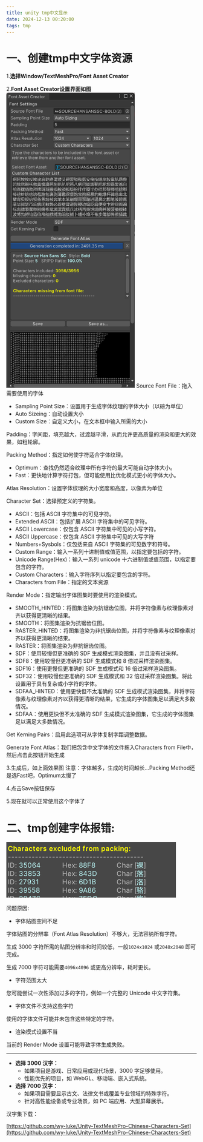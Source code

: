 ```yaml
---
title: unity tmp中文显示
date: 2024-12-13 00:20:00
tags: tmp
---
```


# 一、创建tmp中文字体资源

1.**选择Window/TextMeshPro/Font Asset Creator**

2.**Font Asset Creator设置界面如图**
![alt text](unity-tmp中文显示/image-1.png)
Source Font File：拖入需要使用的字体

- Sampling Point Size：设置用于生成字体纹理的字体大小（以磅为单位）
- Auto Sizeing：自动设置大小
- Custom Size：自定义大小，在文本框中输入所需的大小

Padding：字间距，填充越大，过渡越平滑，从而允许更高质量的渲染和更大的效果，如粗轮廓。

Packing Method：指定如何使字符适合字体纹理。

- Optimum：查找仍然适合纹理中所有字符的最大可能自动字体大小。
- Fast：更快地计算字符打包，但可能使用比优化模式更小的字体大小。

Atlas Resolution：设置字体纹理的大小宽度和高度，以像素为单位

Character Set：选择预定义的字符集。

- ASCII：包括 ASCII 字符集中的可见字符。
- Extended ASCII：包括扩展 ASCII 字符集中的可见字符。
- ASCII Lowercase：仅包含 ASCII 字符集中可见的小写字符。
- ASCII Uppercase：仅包含 ASCII 字符集中可见的大写字符
- Numbers+Sysbols：仅包括来自 ASCII 字符集的可见数字和符号。
- Custom Range：输入一系列十进制值或值范围，以指定要包括的字符。
- Unicode Range(Hex)：输入一系列 unicode 十六进制值或值范围，以指定要包含的字符。
- Custom Characters：输入字符序列以指定要包含的字符。
- Characters from File：指定的文本资源

Render Mode：指定输出字体图集时要使用的渲染模式。

- SMOOTH_HINTED：将图集渲染为抗锯齿位图，并将字符像素与纹理像素对齐以获得更清晰的结果。
- SMOOTH：将图集渲染为抗锯齿位图。
- RASTER_HINTED：将图集渲染为非抗锯齿位图，并将字符像素与纹理像素对齐以获得更清晰的结果。
- RASTER：将图集渲染为非抗锯齿位图。
- SDF：使用较慢但更准确的 SDF 生成模式渲染图集，并且没有过采样。
- SDF8：使用较慢但更准确的 SDF 生成模式和 8 倍过采样渲染图集。
- SDF16：使用更慢但更准确的 SDF 生成模式和 16 倍过采样渲染图集。
- SDF32：使用较慢但更准确的 SDF 生成模式和 32 倍过采样渲染图集。将此设置用于具有复杂或小字符的字体。
- SDFAA_HINTED：使用更快但不太准确的 SDF 生成模式渲染图集，并将字符像素与纹理像素对齐以获得更清晰的结果，它生成的字体图集足以满足大多数情况。
- SDFAA：使用更快但不太准确的 SDF 生成模式渲染图集，它生成的字体图集足以满足大多数情况。

Get Kerning Pairs：启用此选项可从字体复制字距调整数据。

Generate Font Atlas：我们把包含中文字体的文件拖入Characters from File中，然后点击此按钮开始生成

3.生成后，如上面效果图
注意：字体越多，生成的时间越长…Packing Method还是选Fast吧，Optimum太慢了

4.点击Save按钮保存

5.现在就可以正常使用这个字体了

# 二、tmp创建字体报错:

![alt text](unity-tmp中文显示/image.png)

问题原因:

* 字体贴图空间不足

字体贴图的分辨率（Font Atlas Resolution）不够大，无法容纳所有字符。

生成 3000 字符所需的贴图分辨率和时间较低，一般`1024x1024` 或`2048x2048` 即可完成。

生成 7000 字符可能需要`4096x4096` 或更高分辨率，耗时更长。

* 字符范围太大

您可能尝试一次性添加过多的字符，例如一个完整的 Unicode 中文字符集。

* 字体文件不支持这些字符

使用的字体文件可能并未包含这些特定的字符。

* 渲染模式设置不当

当前的 Render Mode 设置可能导致字体生成失败。

---

* **选择 3000 汉字：**
  * 如果项目是游戏、日常应用或现代场景，3000 字足够使用。
  * 性能优先的项目，如 WebGL、移动端、嵌入式系统。
* **选择 7000 汉字：**
  * 如果项目需要显示古文、法律文书或覆盖专业领域的特殊字符。
  * 针对高性能设备或专业场景，如 PC 端应用、大型屏幕展示。

汉字集下载：

[https://github.com/wy-luke/Unity-TextMeshPro-Chinese-Characters-Set](https://github.com/wy-luke/Unity-TextMeshPro-Chinese-Characters-Set)

